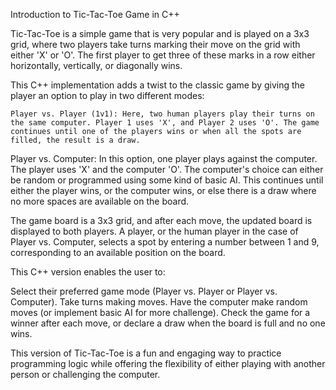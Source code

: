 Introduction to Tic-Tac-Toe Game in C++

Tic-Tac-Toe is a simple game that is very popular and is played on a 3x3 grid, where two players take turns marking their move on the grid with either 'X' or 'O'. The first player to get three of these marks in a row either horizontally, vertically, or diagonally wins.

This C++ implementation adds a twist to the classic game by giving the player an option to play in two different modes:

    Player vs. Player (1v1): Here, two human players play their turns on the same computer. Player 1 uses 'X', and Player 2 uses 'O'. The game continues until one of the players wins or when all the spots are filled, the result is a draw.

Player vs. Computer: In this option, one player plays against the computer. The player uses 'X' and the computer 'O'. The computer's choice can either be random or programmed using some kind of basic AI. This continues until either the player wins, or the computer wins, or else there is a draw where no more spaces are available on the board.

The game board is a 3x3 grid, and after each move, the updated board is displayed to both players. A player, or the human player in the case of Player vs. Computer, selects a spot by entering a number between 1 and 9, corresponding to an available position on the board.

This C++ version enables the user to:

Select their preferred game mode (Player vs. Player or Player vs. Computer).
    Take turns making moves.
    Have the computer make random moves (or implement basic AI for more challenge).
    Check the game for a winner after each move, or declare a draw when the board is full and no one wins.

This version of Tic-Tac-Toe is a fun and engaging way to practice programming logic while offering the flexibility of either playing with another person or challenging the computer.

